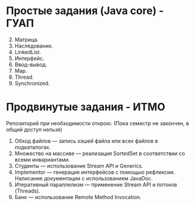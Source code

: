 # Простые задания (Java core) - ГУАП
2. Матрица.
3. Наследование.
4. LinkedList.
5. Интерфейс.
6. Ввод-вывод.
7. Map.
8. Thread.
9. Synchronized.

# Продвинутые задания - ИТМО
Репозиторий при необходимости открою. (Пока семестр не закончен, в общий доступ нельзя)

1. Обход файлов — запись хэшей файла или всех файлов в подкаталогах.
2. Множество на массиве — реализация SortedSet в соответствии со всеми инвариантами.
3. Студенты — использование Stream API и Generics.
4. Implementor — генерация интерфейсов с помощью рефлексии. Написание документации с использованием JavaDoc.
5. Итеративный параллелизм — применение Stream API и потоков (Threads).
6. Банк — использование Remote Method Invocation.

<!---
[comment]: <> arrayset - implementing SortedSet according all invariants.
[comment]: <> bank - simple application with server and user parts, imitating bank. Working on ports.
[comment]: <> concurrent - handmade concurrent list operations evaluator.
[comment]: <>crawler - web crawler.
[comment]: <> hello - UDP server and client sending each-other hello-messages.
[comment]: <> i18n - Localization and text analize.
[comment]: <> implementor - abstract class or interface basic implementor, with reflection and JavaDoc.
[comment]: <> student - StreamAPI and Generics.
[comment]: <> walk - writing hashes of file or all files in subdirecories.

6. Web Crawler — в процессе разработки.
7. HelloUDP — в процессе разработки.
-->
